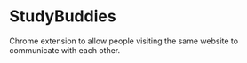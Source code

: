 # StudyBuddies
Chrome extension to allow people visiting the same website to communicate with each other. 

